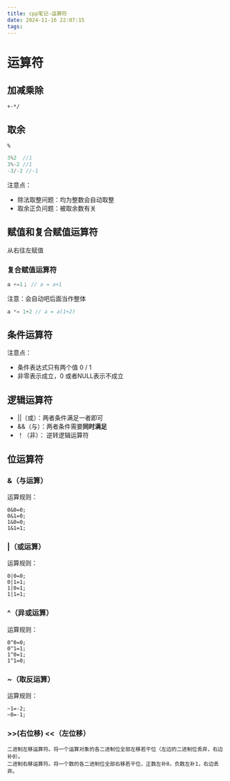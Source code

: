 ```yaml
---
title: cpp笔记-运算符
date: 2024-11-16 22:07:15
tags:
---
```

# 运算符
## 加减乘除
```
+-*/
```
## 取余
```
%
```
```cpp
3%2  //1
3%-2 //1
-3/-2 //-1
```
注意点：
* 除法取整问题：均为整数会自动取整
* 取余正负问题：被取余数有关
## 赋值和复合赋值运算符
从右往左赋值  
### 复合赋值运算符
```cpp
a +=1； // a = a+1
```
注意：会自动吧后面当作整体
```cpp
a *= 1+2 // a = a(1+2)
```
 ## 条件运算符
 注意点：
* 条件表达式只有两个值 0 / 1
* 非零表示成立，0 或者NULL表示不成立

## 逻辑运算符
* ||（或）：两者条件满足一者即可
* &&（与）：两者条件需要**同时满足**
* ！（非）： 逆转逻辑运算符
## 位运算符
### &（与运算） 
运算规则：
```
0&0=0;   
0&1=0;    
1&0=0;     
1&1=1;
```
### |（或运算）
运算规则：
```
0|0=0;   
0|1=1;   
1|0=1;    
1|1=1;
```
### ^（异或运算）
运算规则：
```
0^0=0;   
0^1=1;   
1^0=1;  
1^1=0;
```
### ~（取反运算）
运算规则：
```
~1=-2;   
~0=-1;
```
### >>(右位移) <<（左位移）
```
二进制左移运算符。将一个运算对象的各二进制位全部左移若干位（左边的二进制位丢弃，右边补0）。
二进制右移运算符。将一个数的各二进制位全部右移若干位，正数左补0，负数左补1，右边丢弃。
```
